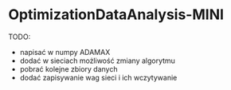 # OptimizationDataAnalysis-MINI

TODO:
- napisać w numpy ADAMAX
- dodać w sieciach możliwość zmiany algorytmu
- pobrać kolejne zbiory danych
- dodać zapisywanie wag sieci i ich wczytywanie
